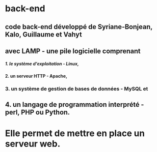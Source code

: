 # back-end
## code back-end développé de Syriane-Bonjean, Kalo, Guillaume et Vahyt
## avec LAMP - une pile logicielle comprenant
##### 1. le système d'exploitation - Linux,
#### 2. un serveur HTTP - Apache,
### 3. un système de gestion de bases de données - MySQL et
## 4. un langage de programmation interprété - perl, PHP ou Python.
# Elle permet de mettre en place un serveur web.
